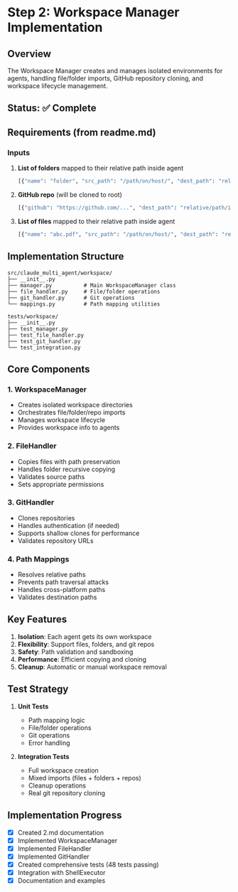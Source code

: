 # Step 2: Workspace Manager Implementation

## Overview
The Workspace Manager creates and manages isolated environments for agents, handling file/folder imports, GitHub repository cloning, and workspace lifecycle management.

## Status: ✅ Complete

## Requirements (from readme.md)

### Inputs
1. **List of folders** mapped to their relative path inside agent
   ```python
   [{"name": "folder", "src_path": "/path/on/host/", "dest_path": "relative/path/in/agent"}]
   ```

2. **GitHub repo** (will be cloned to root)
   ```python
   [{"github": "https://github.com/...", "dest_path": "relative/path/in/agent"}]
   ```

3. **List of files** mapped to their relative path inside agent
   ```python
   [{"name": "abc.pdf", "src_path": "/path/on/host/", "dest_path": "relative/path/in/agent"}]
   ```

## Implementation Structure

```
src/claude_multi_agent/workspace/
├── __init__.py
├── manager.py          # Main WorkspaceManager class
├── file_handler.py     # File/folder operations
├── git_handler.py      # Git operations
└── mappings.py         # Path mapping utilities

tests/workspace/
├── __init__.py
├── test_manager.py
├── test_file_handler.py
├── test_git_handler.py
└── test_integration.py
```

## Core Components

### 1. WorkspaceManager
- Creates isolated workspace directories
- Orchestrates file/folder/repo imports
- Manages workspace lifecycle
- Provides workspace info to agents

### 2. FileHandler
- Copies files with path preservation
- Handles folder recursive copying
- Validates source paths
- Sets appropriate permissions

### 3. GitHandler
- Clones repositories
- Handles authentication (if needed)
- Supports shallow clones for performance
- Validates repository URLs

### 4. Path Mappings
- Resolves relative paths
- Prevents path traversal attacks
- Handles cross-platform paths
- Validates destination paths

## Key Features

1. **Isolation**: Each agent gets its own workspace
2. **Flexibility**: Support files, folders, and git repos
3. **Safety**: Path validation and sandboxing
4. **Performance**: Efficient copying and cloning
5. **Cleanup**: Automatic or manual workspace removal

## Test Strategy

1. **Unit Tests**
   - Path mapping logic
   - File/folder operations
   - Git operations
   - Error handling

2. **Integration Tests**
   - Full workspace creation
   - Mixed imports (files + folders + repos)
   - Cleanup operations
   - Real git repository cloning

## Implementation Progress

- [x] Created 2.md documentation
- [x] Implemented WorkspaceManager
- [x] Implemented FileHandler
- [x] Implemented GitHandler
- [x] Created comprehensive tests (48 tests passing)
- [x] Integration with ShellExecutor
- [x] Documentation and examples